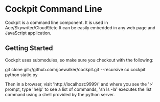 Cockpit Command Line
====================

Cockpit is a command line component. It is used in Ace/Skywriter/Cloud9/etc
It can be easily embedded in any web page and JavaScript application.

Getting Started
---------------
Cockpit uses submodules, so make sure you checkout with the following:

  git clone git://github.com/joewalker/cockpit.git --recursive
  cd cockpit
  python static.py

Then in a browser, visit 'http://localhost:9999/' and where you see the '>'
prompt, type 'help' to see a list of commands, 'sh ls -la' executes the list
command using a shell provided by the python server.
